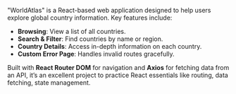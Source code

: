 "WorldAtlas" is a React-based web application designed to help users explore global country information. Key features include:

- **Browsing**: View a list of all countries.
- **Search & Filter**: Find countries by name or region.
- **Country Details**: Access in-depth information on each country.
- **Custom Error Page**: Handles invalid routes gracefully.

Built with **React Router DOM** for navigation and **Axios** for fetching data from an API, it’s an excellent project to practice React essentials like routing, data fetching, state management.